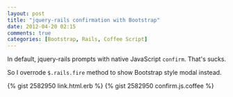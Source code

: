 ```yaml
---
layout: post
title: "jquery-rails confirmation with Bootstrap"
date: 2012-04-20 02:15
comments: true
categories: [Bootstrap, Rails, Coffee Script]
---
```



In default, jquery-rails prompts with native JavaScript `confirm`. That's sucks.

So I overrode `$.rails.fire` method to show Bootstrap style modal instead.

<!--more-->

{% gist 2582950 link.html.erb %}
{% gist 2582950 confirm.js.coffee %}